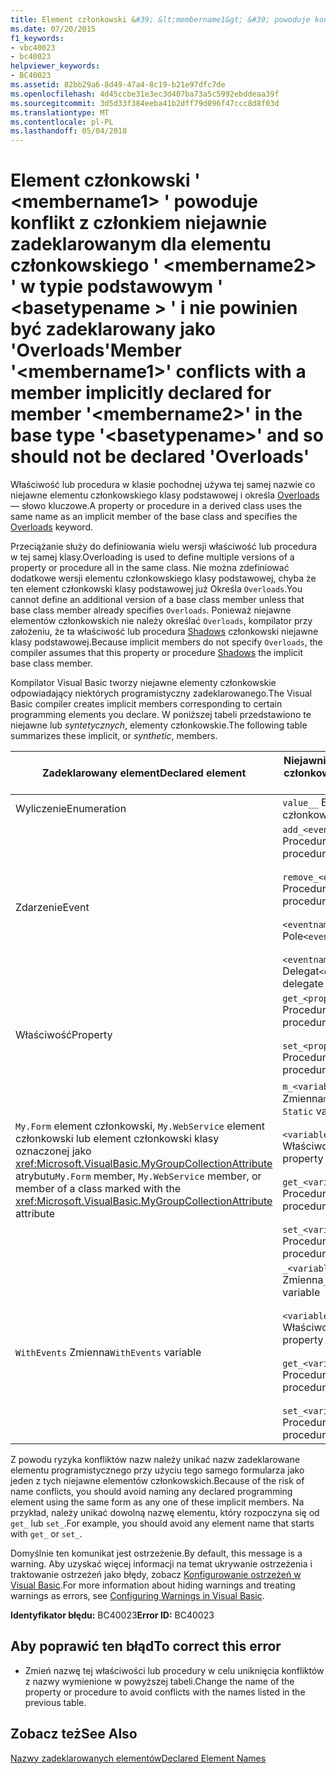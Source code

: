```yaml
---
title: Element członkowski &#39; &lt;membername1&gt; &#39; powoduje konflikt z członkiem niejawnie zadeklarowanym dla elementu członkowskiego &#39; &lt;membername2&gt; &#39; w typie podstawowym &#39; &lt;basetypename &gt; &#39; i nie powinien być zadeklarowany jako &#39;Overloads&#39;
ms.date: 07/20/2015
f1_keywords:
- vbc40023
- bc40023
helpviewer_keywords:
- BC40023
ms.assetid: 82bb29a6-8d49-47a4-8c19-b21e97dfc7de
ms.openlocfilehash: 4d45ccbe31e3ec3d407ba73a5c5992ebddeaa39f
ms.sourcegitcommit: 3d5d33f384eeba41b2dff79d096f47ccc8d8f03d
ms.translationtype: MT
ms.contentlocale: pl-PL
ms.lasthandoff: 05/04/2018
---
```

# <a name="member-39ltmembername1gt39-conflicts-with-a-member-implicitly-declared-for-member-39ltmembername2gt39-in-the-base-type-39ltbasetypenamegt39-and-so-should-not-be-declared-39overloads39"></a><span data-ttu-id="ca57d-102">Element członkowski &#39; &lt;membername1&gt; &#39; powoduje konflikt z członkiem niejawnie zadeklarowanym dla elementu członkowskiego &#39; &lt;membername2&gt; &#39; w typie podstawowym &#39; &lt;basetypename &gt; &#39; i nie powinien być zadeklarowany jako &#39;Overloads&#39;</span><span class="sxs-lookup"><span data-stu-id="ca57d-102">Member &#39;&lt;membername1&gt;&#39; conflicts with a member implicitly declared for member &#39;&lt;membername2&gt;&#39; in the base type &#39;&lt;basetypename&gt;&#39; and so should not be declared &#39;Overloads&#39;</span></span>
<span data-ttu-id="ca57d-103">Właściwość lub procedura w klasie pochodnej używa tej samej nazwie co niejawne elementu członkowskiego klasy podstawowej i określa [Overloads](../../visual-basic/language-reference/modifiers/overloads.md) — słowo kluczowe.</span><span class="sxs-lookup"><span data-stu-id="ca57d-103">A property or procedure in a derived class uses the same name as an implicit member of the base class and specifies the [Overloads](../../visual-basic/language-reference/modifiers/overloads.md) keyword.</span></span>  
  
 <span data-ttu-id="ca57d-104">Przeciążanie służy do definiowania wielu wersji właściwość lub procedura w tej samej klasy.</span><span class="sxs-lookup"><span data-stu-id="ca57d-104">Overloading is used to define multiple versions of a property or procedure all in the same class.</span></span> <span data-ttu-id="ca57d-105">Nie można zdefiniować dodatkowe wersji elementu członkowskiego klasy podstawowej, chyba że ten element członkowski klasy podstawowej już Określa `Overloads`.</span><span class="sxs-lookup"><span data-stu-id="ca57d-105">You cannot define an additional version of a base class member unless that base class member already specifies `Overloads`.</span></span> <span data-ttu-id="ca57d-106">Ponieważ niejawne elementów członkowskich nie należy określać `Overloads`, kompilator przy założeniu, że ta właściwość lub procedura [Shadows](../../visual-basic/language-reference/modifiers/shadows.md) członkowski niejawne klasy podstawowej.</span><span class="sxs-lookup"><span data-stu-id="ca57d-106">Because implicit members do not specify `Overloads`, the compiler assumes that this property or procedure [Shadows](../../visual-basic/language-reference/modifiers/shadows.md) the implicit base class member.</span></span>  
  
 <span data-ttu-id="ca57d-107">Kompilator Visual Basic tworzy niejawne elementy członkowskie odpowiadający niektórych programistyczny zadeklarowanego.</span><span class="sxs-lookup"><span data-stu-id="ca57d-107">The Visual Basic compiler creates implicit members corresponding to certain programming elements you declare.</span></span> <span data-ttu-id="ca57d-108">W poniższej tabeli przedstawiono te niejawne lub *syntetycznych*, elementy członkowskie.</span><span class="sxs-lookup"><span data-stu-id="ca57d-108">The following table summarizes these implicit, or *synthetic*, members.</span></span>  
  
|<span data-ttu-id="ca57d-109">Zadeklarowany element</span><span class="sxs-lookup"><span data-stu-id="ca57d-109">Declared element</span></span>|<span data-ttu-id="ca57d-110">Niejawnie utworzone elementy członkowskie</span><span class="sxs-lookup"><span data-stu-id="ca57d-110">Implicitly created members</span></span>|  
|----------------------|--------------------------------|  
|<span data-ttu-id="ca57d-111">Wyliczenie</span><span class="sxs-lookup"><span data-stu-id="ca57d-111">Enumeration</span></span>|<span data-ttu-id="ca57d-112">`value__` Element członkowski</span><span class="sxs-lookup"><span data-stu-id="ca57d-112">`value__` member</span></span>|  
|<span data-ttu-id="ca57d-113">Zdarzenie</span><span class="sxs-lookup"><span data-stu-id="ca57d-113">Event</span></span>|<span data-ttu-id="ca57d-114">`add_<eventname>` Procedury</span><span class="sxs-lookup"><span data-stu-id="ca57d-114">`add_<eventname>` procedure</span></span><br /><br /> <span data-ttu-id="ca57d-115">`remove_<eventname>` Procedury</span><span class="sxs-lookup"><span data-stu-id="ca57d-115">`remove_<eventname>` procedure</span></span><br /><br /> <span data-ttu-id="ca57d-116">`<eventname>Event` Pole</span><span class="sxs-lookup"><span data-stu-id="ca57d-116">`<eventname>Event` field</span></span><br /><br /> <span data-ttu-id="ca57d-117">`<eventname>EventHandler` Delegat</span><span class="sxs-lookup"><span data-stu-id="ca57d-117">`<eventname>EventHandler` delegate</span></span>|  
|<span data-ttu-id="ca57d-118">Właściwość</span><span class="sxs-lookup"><span data-stu-id="ca57d-118">Property</span></span>|<span data-ttu-id="ca57d-119">`get_<propertyname>` Procedury</span><span class="sxs-lookup"><span data-stu-id="ca57d-119">`get_<propertyname>` procedure</span></span><br /><br /> <span data-ttu-id="ca57d-120">`set_<propertyname>` Procedury</span><span class="sxs-lookup"><span data-stu-id="ca57d-120">`set_<propertyname>` procedure</span></span>|  
|<span data-ttu-id="ca57d-121">`My.Form` element członkowski, `My.WebService` element członkowski lub element członkowski klasy oznaczonej jako <xref:Microsoft.VisualBasic.MyGroupCollectionAttribute> atrybutu</span><span class="sxs-lookup"><span data-stu-id="ca57d-121">`My.Form` member, `My.WebService` member, or member of a class marked with the <xref:Microsoft.VisualBasic.MyGroupCollectionAttribute> attribute</span></span>|<span data-ttu-id="ca57d-122">`m_<variablename>` `Static` Zmienna</span><span class="sxs-lookup"><span data-stu-id="ca57d-122">`m_<variablename>` `Static` variable</span></span><br /><br /> <span data-ttu-id="ca57d-123">`<variablename>` Właściwość</span><span class="sxs-lookup"><span data-stu-id="ca57d-123">`<variablename>` property</span></span><br /><br /> <span data-ttu-id="ca57d-124">`get_<variablename>` Procedury</span><span class="sxs-lookup"><span data-stu-id="ca57d-124">`get_<variablename>` procedure</span></span><br /><br /> <span data-ttu-id="ca57d-125">`set_<variablename>` Procedury</span><span class="sxs-lookup"><span data-stu-id="ca57d-125">`set_<variablename>` procedure</span></span>|  
|<span data-ttu-id="ca57d-126">`WithEvents` Zmienna</span><span class="sxs-lookup"><span data-stu-id="ca57d-126">`WithEvents` variable</span></span>|<span data-ttu-id="ca57d-127">`_<variablename>` Zmienna</span><span class="sxs-lookup"><span data-stu-id="ca57d-127">`_<variablename>` variable</span></span><br /><br /> <span data-ttu-id="ca57d-128">`<variablename>` Właściwość</span><span class="sxs-lookup"><span data-stu-id="ca57d-128">`<variablename>` property</span></span><br /><br /> <span data-ttu-id="ca57d-129">`get_<variablename>` Procedury</span><span class="sxs-lookup"><span data-stu-id="ca57d-129">`get_<variablename>` procedure</span></span><br /><br /> <span data-ttu-id="ca57d-130">`set_<variablename>` Procedury</span><span class="sxs-lookup"><span data-stu-id="ca57d-130">`set_<variablename>` procedure</span></span>|  
  
 <span data-ttu-id="ca57d-131">Z powodu ryzyka konfliktów nazw należy unikać nazw zadeklarowane elementu programistycznego przy użyciu tego samego formularza jako jeden z tych niejawne elementów członkowskich.</span><span class="sxs-lookup"><span data-stu-id="ca57d-131">Because of the risk of name conflicts, you should avoid naming any declared programming element using the same form as any one of these implicit members.</span></span> <span data-ttu-id="ca57d-132">Na przykład, należy unikać dowolną nazwę elementu, który rozpoczyna się od `get_` lub `set_`.</span><span class="sxs-lookup"><span data-stu-id="ca57d-132">For example, you should avoid any element name that starts with `get_` or `set_`.</span></span>  
  
 <span data-ttu-id="ca57d-133">Domyślnie ten komunikat jest ostrzeżenie.</span><span class="sxs-lookup"><span data-stu-id="ca57d-133">By default, this message is a warning.</span></span> <span data-ttu-id="ca57d-134">Aby uzyskać więcej informacji na temat ukrywanie ostrzeżenia i traktowanie ostrzeżeń jako błędy, zobacz [Konfigurowanie ostrzeżeń w Visual Basic](/visualstudio/ide/configuring-warnings-in-visual-basic).</span><span class="sxs-lookup"><span data-stu-id="ca57d-134">For more information about hiding warnings and treating warnings as errors, see [Configuring Warnings in Visual Basic](/visualstudio/ide/configuring-warnings-in-visual-basic).</span></span>  
  
 <span data-ttu-id="ca57d-135">**Identyfikator błędu:** BC40023</span><span class="sxs-lookup"><span data-stu-id="ca57d-135">**Error ID:** BC40023</span></span>  
  
## <a name="to-correct-this-error"></a><span data-ttu-id="ca57d-136">Aby poprawić ten błąd</span><span class="sxs-lookup"><span data-stu-id="ca57d-136">To correct this error</span></span>  
  
-   <span data-ttu-id="ca57d-137">Zmień nazwę tej właściwości lub procedury w celu uniknięcia konfliktów z nazwy wymienione w powyższej tabeli.</span><span class="sxs-lookup"><span data-stu-id="ca57d-137">Change the name of the property or procedure to avoid conflicts with the names listed in the previous table.</span></span>  
  
## <a name="see-also"></a><span data-ttu-id="ca57d-138">Zobacz też</span><span class="sxs-lookup"><span data-stu-id="ca57d-138">See Also</span></span>  
 [<span data-ttu-id="ca57d-139">Nazwy zadeklarowanych elementów</span><span class="sxs-lookup"><span data-stu-id="ca57d-139">Declared Element Names</span></span>](../../visual-basic/programming-guide/language-features/declared-elements/declared-element-names.md)

